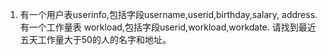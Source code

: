 
1.   有一个用户表userinfo,包括字段username,userid,birthday,salary, address. 有一个工作量表 workload,包括字段userid,workload,workdate. 请找到最近五天工作量大于50的人的名字和地址。
